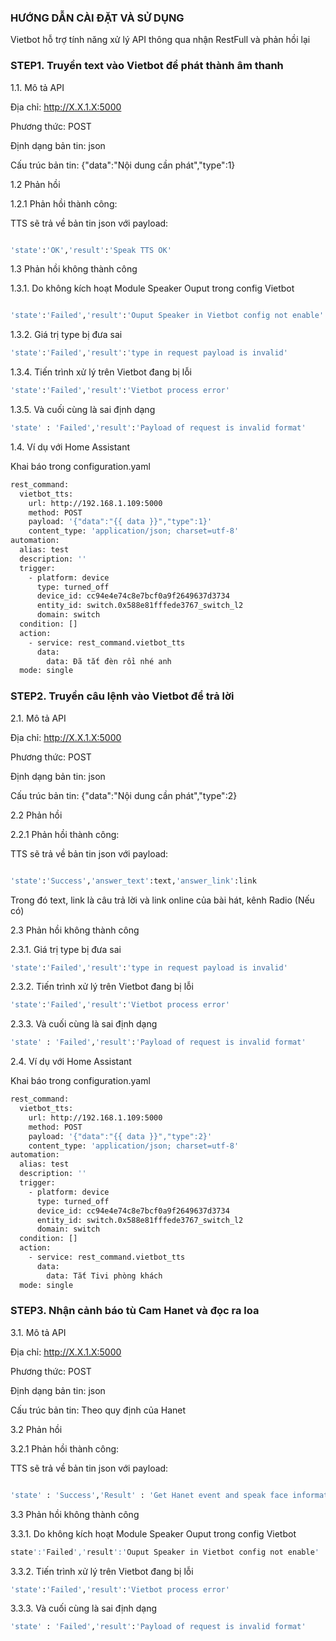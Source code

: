 ### HƯỚNG DẪN CÀI ĐẶT VÀ SỬ DỤNG
Vietbot hỗ trợ tính năng xử lý API thông qua nhận RestFull và phản hồi lại 


### STEP1. Truyền text vào Vietbot để phát thành âm thanh

1.1. Mô tả API

Địa chỉ: http://X.X.1.X:5000

Phương thức: POST

Định dạng bản tin: json

Cấu trúc bản tin: {"data":"Nội dung cần phát","type":1} 

1.2 Phản hồi

1.2.1 Phản hồi thành công: 

TTS sẽ trả về bản tin json với payload:

```sh

'state':'OK','result':'Speak TTS OK'

```
1.3 Phản hồi không thành công

1.3.1. Do không kích hoạt Module Speaker Ouput trong config Vietbot
```sh

'state':'Failed','result':'Ouput Speaker in Vietbot config not enable'

```
1.3.2. Giá trị type bị đưa sai

```sh
'state':'Failed','result':'type in request payload is invalid'

```

1.3.4. Tiến trình xử lý trên Vietbot đang bị lỗi 

```sh
'state':'Failed','result':'Vietbot process error'                        

```
1.3.5. Và cuối cùng là sai định dạng 

```sh
'state' : 'Failed','result':'Payload of request is invalid format' 

```
1.4. Ví dụ với Home Assistant

Khai báo trong configuration.yaml
```sh
rest_command:
  vietbot_tts:
    url: http://192.168.1.109:5000
    method: POST
    payload: '{"data":"{{ data }}","type":1}'
    content_type: 'application/json; charset=utf-8'
automation:
  alias: test
  description: ''
  trigger:
    - platform: device
      type: turned_off
      device_id: cc94e4e74c8e7bcf0a9f2649637d3734
      entity_id: switch.0x588e81fffede3767_switch_l2
      domain: switch
  condition: []
  action:
    - service: rest_command.vietbot_tts
      data:
        data: Đã tắt đèn rồi nhé anh 
  mode: single
```
### STEP2. Truyền câu lệnh vào Vietbot để trả lời

2.1. Mô tả API

Địa chỉ: http://X.X.1.X:5000

Phương thức: POST

Định dạng bản tin: json

Cấu trúc bản tin: {"data":"Nội dung cần phát","type":2} 

2.2 Phản hồi

2.2.1 Phản hồi thành công: 

TTS sẽ trả về bản tin json với payload:

```sh

'state':'Success','answer_text':text,'answer_link':link

```
Trong đó text, link là câu trả lời và link online của bài hát, kênh Radio (Nếu có)

2.3 Phản hồi không thành công

2.3.1. Giá trị type bị đưa sai

```sh
'state':'Failed','result':'type in request payload is invalid'

```

2.3.2. Tiến trình xử lý trên Vietbot đang bị lỗi 

```sh
'state':'Failed','result':'Vietbot process error'                        

```
2.3.3. Và cuối cùng là sai định dạng 

```sh
'state' : 'Failed','result':'Payload of request is invalid format' 

```

2.4. Ví dụ với Home Assistant

Khai báo trong configuration.yaml
```sh
rest_command:
  vietbot_tts:
    url: http://192.168.1.109:5000
    method: POST
    payload: '{"data":"{{ data }}","type":2}'
    content_type: 'application/json; charset=utf-8'
automation:
  alias: test
  description: ''
  trigger:
    - platform: device
      type: turned_off
      device_id: cc94e4e74c8e7bcf0a9f2649637d3734
      entity_id: switch.0x588e81fffede3767_switch_l2
      domain: switch
  condition: []
  action:
    - service: rest_command.vietbot_tts
      data:
        data: Tắt Tivi phòng khách 
  mode: single
```
### STEP3. Nhận cảnh báo tù Cam Hanet và đọc ra loa

3.1. Mô tả API

Địa chỉ: http://X.X.1.X:5000

Phương thức: POST

Định dạng bản tin: json

Cấu trúc bản tin: Theo quy định của Hanet

3.2 Phản hồi

3.2.1 Phản hồi thành công: 

TTS sẽ trả về bản tin json với payload:

```sh

'state' : 'Success','Result' : 'Get Hanet event and speak face information OK'

```
3.3 Phản hồi không thành công

3.3.1. Do không kích hoạt Module Speaker Ouput trong config Vietbot

```sh
state':'Failed','result':'Ouput Speaker in Vietbot config not enable'                        

```

3.3.2. Tiến trình xử lý trên Vietbot đang bị lỗi 

```sh
'state':'Failed','result':'Vietbot process error'                        

```
3.3.3. Và cuối cùng là sai định dạng 

```sh
'state' : 'Failed','result':'Payload of request is invalid format' 

```
